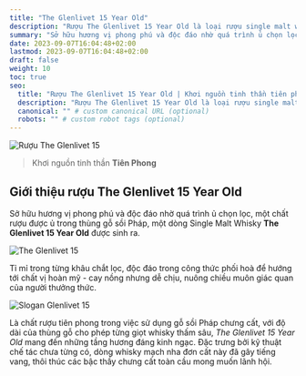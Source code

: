```yaml
---
title: "The Glenlivet 15 Year Old"
description: "Rượu The Glenlivet 15 Year Old là loại rượu single malt whisky được ủ trong thùng gỗ sồi Pháp"
summary: "Sở hữu hương vị phong phú và độc đáo nhờ quá trình ủ chọn lọc, một chất rượu được ủ trong thùng gỗ sồi Pháp, một dòng Single Malt Whisky The Glenlivet 15 Year Old được sinh ra."
date: 2023-09-07T16:04:48+02:00
lastmod: 2023-09-07T16:04:48+02:00
draft: false
weight: 10
toc: true
seo:
  title: "Rượu The Glenlivet 15 Year Old | Khơi nguồn tinh thần tiên phong" # custom title (optional)
  description: "Rượu The Glenlivet 15 Year Old là loại rượu single malt whisky được ủ trong thùng gỗ sồi Pháp" # custom description (recommended)
  canonical: "" # custom canonical URL (optional)
  robots: "" # custom robot tags (optional)
---
```

![Rượu The Glenlivet 15 ](images/the-glenlivet-15.jpg "Glenlivet 15 - khơi nguồn tinh thần tiên phong")

> Khơi nguồn tinh thần **Tiên Phong**

## Giới thiệu rượu The Glenlivet 15 Year Old

Sở hữu hương vị phong phú và độc đáo nhờ quá trình ủ chọn lọc, một chất rượu được ủ trong thùng gỗ sồi Pháp, một dòng Single Malt Whisky **The Glenlivet 15 Year Old** được sinh ra.

![The Glenlivet 15 ](images/collection-glenlivet-15.jpg "Glenlivet 15 -tỉ mỷ trong chắt lọc và đỉnh cao phối hoà")

Tỉ mỉ trong từng khâu chắt lọc, độc đáo trong công thức phối hoà để hướng tới chất vị hoàn mỹ - cay nồng nhưng dễ chịu, nuông chiều muôn giác quan của người thưởng thức.

![Slogan Glenlivet 15 ](images/slogan-the-glenlivet-15.jpg "Slogan: khởi nguồn tinh thần tiên phong")

Là chất rượu tiên phong trong việc sử dụng gỗ sồi Pháp chưng cất, với độ dài của thùng gỗ cho phép từng giọt whisky thấm sâu, _The Glenlivet 15 Year Old_ mang đến những tầng hương đáng kinh ngạc. Đặc trưng bởi kỹ thuật chế tác chưa từng có, dòng whisky mạch nha đơn cất này đã gây tiếng vang, thôi thúc các bậc thầy chưng cất toàn cầu mong muốn lãnh hội.
